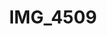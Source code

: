 ---
pid: '179'
layout: bg-photos
title: IMG_4509
filename: IMG_4557.jpg
caption: 
previous_pid: '178'
next_pid: '180'
permalink: "/photos/179.html"
---